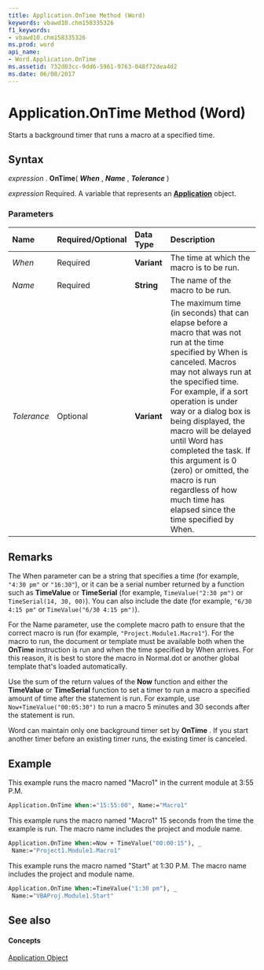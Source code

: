 ```yaml
---
title: Application.OnTime Method (Word)
keywords: vbawd10.chm158335326
f1_keywords:
- vbawd10.chm158335326
ms.prod: word
api_name:
- Word.Application.OnTime
ms.assetid: 732d03cc-9dd6-5961-9763-048f72dea4d2
ms.date: 06/08/2017
---
```



# Application.OnTime Method (Word)

Starts a background timer that runs a macro at a specified time.


## Syntax

 _expression_ . **OnTime**( **_When_** , **_Name_** , **_Tolerance_** )

 _expression_ Required. A variable that represents an **[Application](application-object-word.md)** object.


### Parameters



|**Name**|**Required/Optional**|**Data Type**|**Description**|
|:-----|:-----|:-----|:-----|
| _When_|Required| **Variant**|The time at which the macro is to be run. |
| _Name_|Required| **String**|The name of the macro to be run. |
| _Tolerance_|Optional| **Variant**|The maximum time (in seconds) that can elapse before a macro that was not run at the time specified by When is canceled. Macros may not always run at the specified time. For example, if a sort operation is under way or a dialog box is being displayed, the macro will be delayed until Word has completed the task. If this argument is 0 (zero) or omitted, the macro is run regardless of how much time has elapsed since the time specified by When.|

## Remarks

The When parameter can be a string that specifies a time (for example,  `"4:30 pm"` or `"16:30"`), or it can be a serial number returned by a function such as **TimeValue** or **TimeSerial** (for example, `TimeValue("2:30 pm")` or `TimeSerial(14, 30, 00)`). You can also include the date (for example,  `"6/30 4:15 pm"` or `TimeValue("6/30 4:15 pm")`).

For the Name parameter, use the complete macro path to ensure that the correct macro is run (for example,  `"Project.Module1.Macro1"`). For the macro to run, the document or template must be available both when the **OnTime** instruction is run and when the time specified by When arrives. For this reason, it is best to store the macro in Normal.dot or another global template that's loaded automatically.

Use the sum of the return values of the **Now** function and either the **TimeValue** or **TimeSerial** function to set a timer to run a macro a specified amount of time after the statement is run. For example, use `Now+TimeValue("00:05:30")` to run a macro 5 minutes and 30 seconds after the statement is run.

Word can maintain only one background timer set by **OnTime** . If you start another timer before an existing timer runs, the existing timer is canceled.


## Example

This example runs the macro named "Macro1" in the current module at 3:55 P.M.


```vb
Application.OnTime When:="15:55:00", Name:="Macro1"
```

This example runs the macro named "Macro1" 15 seconds from the time the example is run. The macro name includes the project and module name.




```vb
Application.OnTime When:=Now + TimeValue("00:00:15"), _ 
 Name:="Project1.Module1.Macro1"
```

This example runs the macro named "Start" at 1:30 P.M. The macro name includes the project and module name.




```vb
Application.OnTime When:=TimeValue("1:30 pm"), _ 
 Name:="VBAProj.Module1.Start"
```


## See also


#### Concepts


[Application Object](application-object-word.md)

